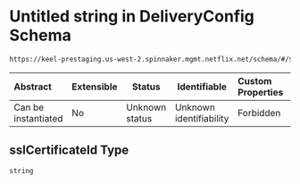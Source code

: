 # Untitled string in DeliveryConfig Schema

```txt
https://keel-prestaging.us-west-2.spinnaker.mgmt.netflix.net/schema/#/$defs/ClassicLoadBalancerListener/properties/sslCertificateId
```




| Abstract            | Extensible | Status         | Identifiable            | Custom Properties | Additional Properties | Access Restrictions | Defined In                                                    |
| :------------------ | ---------- | -------------- | ----------------------- | :---------------- | --------------------- | ------------------- | ------------------------------------------------------------- |
| Can be instantiated | No         | Unknown status | Unknown identifiability | Forbidden         | Allowed               | none                | [keel.schema.json\*](keel.schema.json "open original schema") |

## sslCertificateId Type

`string`
